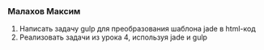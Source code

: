 ### Малахов Максим
1. 	Написать задачу gulp для преобразования шаблона jade в html-код
2.	Реализовать задачи из урока 4, используя jade и gulp
